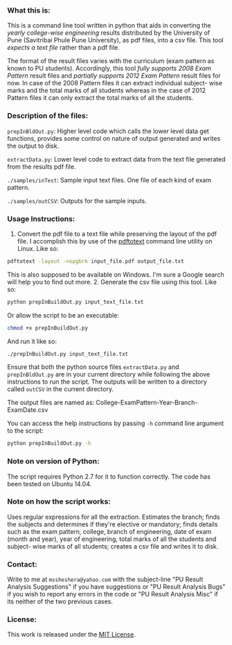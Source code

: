 ### What this is:
This is a command line tool written in python that aids in converting the 
*yearly college-wise engineering* results distributed by the University of Pune 
(Savitribai Phule Pune University), as pdf files, into a csv file. This tool 
*expects a text file* rather than a pdf file.
    
The format of the result files varies with the curriculum (exam pattern as 
known to PU students). Accordingly, this tool *fully supports 2008 Exam* 
*Pattern* result files and *partially supports 2012 Exam Pattern* result files 
for now. In case of the 2008 Pattern files it can extract individual subject-
wise marks and the total marks of all students whereas in the case of 2012 
Pattern files it can only extract the total marks of all the students.

### Description of the files:
`prepInBldOut.py`: Higher level code which calls the lower level data get 
functions, provides some control on nature of output generated and writes the 
output to disk.

`extractData.py`: Lower level code to extract data from the text file generated 
from the results pdf file.

`./samples/inTest`: Sample input text files. One file of each kind of exam 
pattern.

`./samples/outCSV`: Outputs for the sample inputs.

### Usage Instructions:
1. Convert the pdf file to a text file while preserving the layout of the pdf
file. I accomplish this by use of the 
[pdftotext](http://linux.die.net/man/1/pdftotext) command line utility on 
Linux. Like so:
```bash
pdftotext -layout -nopgbrk input_file.pdf output_file.txt
```
This is also supposed to be available on Windows. I'm sure a Google 
search will help you to find out more.
2. Generate the csv file using this tool. Like so:
```bash
python prepInBuildOut.py input_text_file.txt
```
Or allow the script to be an executable:
```bash
chmod +x prepInBuildOut.py
```
And run it like so:
```bash
./prepInBuildOut.py input_text_file.txt
```
Ensure that both the python source files `extractData.py` and `prepInBldOut.py` 
are in your current directory while following the above instructions to run the 
script. The outputs will be written to a directory called `outCSV` in the 
current directory.

The output files are named as:
College-ExamPattern-Year-Branch-ExamDate.csv

You can access the help instructions by passing `-h` command line 
argument to the script:
```bash
python prepInBuildOut.py -h
```

### Note on version of Python:
The script requires Python 2.7 for it to function correctly. The code has been 
tested on Ubuntu 14.04.

### Note on how the script works:
Uses regular expressions for all the extraction. Estimates the branch; finds 
the subjects and determines if they're elective or mandatory; finds details 
such as the exam pattern, college, branch of engineering, date of exam (month 
and year), year of engineering, total marks of all the students and subject-
wise marks of all students; creates a csv file and writes it to disk.

### Contact:
Write to me at `mssheshera@yahoo.com` with the subject-line "PU Result Analysis 
Suggestions" if you have suggestions or "PU Result Analysis Bugs" if you wish 
to report any errors in the code or "PU Result Analysis Misc" if its neither of 
the two previous cases.

### License:
This work is released under the 
[MIT License](http://opensource.org/licenses/MIT).
